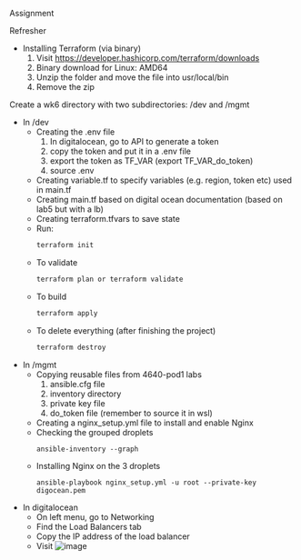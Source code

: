Assignment

Refresher
- Installing Terraform (via binary)
  1. Visit https://developer.hashicorp.com/terraform/downloads
  2. Binary download for Linux: AMD64 
  3. Unzip the folder and move the file into usr/local/bin
  4. Remove the zip
  
Create a wk6 directory with two subdirectories: /dev and /mgmt
- In /dev
  - Creating the .env file
      1. In digitalocean, go to API to generate a token
      2. copy the token and put it in a .env file
      3. export the token as TF_VAR (export TF_VAR_do_token)
      4. source .env
  - Creating variable.tf to specify variables (e.g. region, token etc) used in main.tf  
  - Creating main.tf based on digital ocean documentation (based on lab5 but with a lb)
  - Creating terraform.tfvars to save state
  - Run: 
    ```bash
    terraform init
    ```
  - To validate
     ```bash
    terraform plan or terraform validate
    ``` 
  - To build
     ```bash
    terraform apply
    ``` 
  - To delete everything (after finishing the project)
     ```bash
    terraform destroy
    ``` 
- In /mgmt
  - Copying reusable files from 4640-pod1 labs
    1. ansible.cfg file
    2. inventory directory
    3. private key file
    4. do_token file (remember to source it in wsl)
  - Creating a nginx_setup.yml file to install and enable Nginx
  - Checking the grouped droplets
    ```
    ansible-inventory --graph
    ```
  - Installing Nginx on the 3 droplets
    ```
    ansible-playbook nginx_setup.yml -u root --private-key digocean.pem
    ```
- In digitalocean
  - On left menu, go to Networking
  - Find the Load Balancers tab
  - Copy the IP address of the load balancer
  - Visit 
 ![image](https://user-images.githubusercontent.com/71790092/200472733-7b6ac47f-59fe-40d5-99a4-a95c83732d7b.png)

